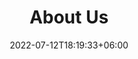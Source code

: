---
title: "About Us"
date: 2022-07-12T18:19:33+06:00
heading : "CatSiam Club. Community Club for Cats and Crypto."
description : "CatSiam Club is building fun, web-3 projects with utility. The internet is changing and we want to be involved."
expertise_title: "Expertise"
expertise_sectors: ["Blockchain Development", "Smart Contracts", "Non-Fungible Tokens", "Digital Asset Marketplace", "Metaverse Integration", "On-Chain Gaming", "Play to Earn", "Learn and Earn", "DeFi Staking", "Yield Farming"]
---